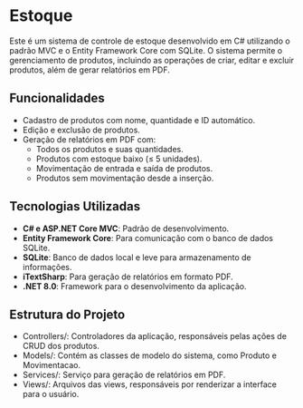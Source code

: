 # Estoque

Este é um sistema de controle de estoque desenvolvido em C# utilizando o padrão MVC e o Entity Framework Core com SQLite. O sistema permite o gerenciamento de produtos, incluindo as operações de criar, editar e excluir produtos, além de gerar relatórios em PDF.

## Funcionalidades

- Cadastro de produtos com nome, quantidade e ID automático.
- Edição e exclusão de produtos.
- Geração de relatórios em PDF com:
  - Todos os produtos e suas quantidades.
  - Produtos com estoque baixo (≤ 5 unidades).
  - Movimentação de entrada e saída de produtos.
  - Produtos sem movimentação desde a inserção.

## Tecnologias Utilizadas

- **C# e ASP.NET Core MVC**: Padrão de desenvolvimento.
- **Entity Framework Core**: Para comunicação com o banco de dados SQLite.
- **SQLite**: Banco de dados local e leve para armazenamento de informações.
- **iTextSharp**: Para geração de relatórios em formato PDF.
- **.NET 8.0**: Framework para o desenvolvimento da aplicação.
  
## Estrutura do Projeto

- Controllers/: Controladores da aplicação, responsáveis pelas ações de CRUD dos produtos.
- Models/: Contém as classes de modelo do sistema, como Produto e Movimentacao.
- Services/: Serviço para geração de relatórios em PDF.
- Views/: Arquivos das views, responsáveis por renderizar a interface para o usuário.
